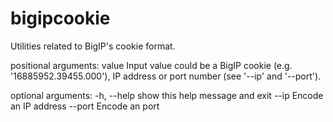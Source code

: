 # bigipcookie
Utilities related to BigIP's cookie format.

positional arguments:
  value       Input value could be a BigIP cookie (e.g. '16885952.39455.000'),
              IP address or port number (see '--ip' and '--port').

optional arguments:
  -h, --help  show this help message and exit
  --ip        Encode an IP address
  --port      Encode an port
